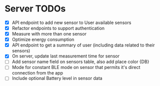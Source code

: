 # Server TODOs
- [x] API endpoint to add new sensor to User available sensors
- [x] Refactor endpoints to support authentication
- [x] Measure with more than one sensor
- [x] Optimize energy consumption
- [x] API endpoint to get a summary of user (including data related to their sensors)
- [x] On server, update last measurement time for sensor
- [ ] Add sensor name field on sensors table, also add place color {DB}
- [ ] Mode for constant BLE mode on sensor that permits it's direct connection from the app
- [ ] Include optional Battery level in sensor data

